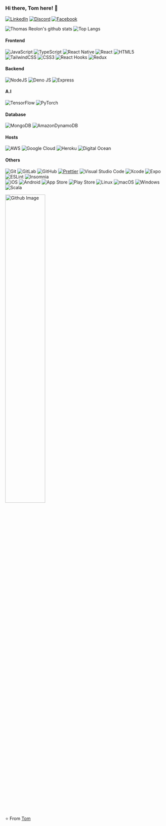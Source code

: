 ### Hi there, Tom here! 👋
[![LinkedIn](https://img.shields.io/badge/LinkedIN-%230077B5.svg?style=for-the-badge&logo=linkedin&logoColor=white)](https://www.linkedin.com/in/thomas-reolon-000112a3/)
[![Discord](https://img.shields.io/badge/Discord-%235865F2.svg?style=for-the-badge&logo=discord&logoColor=white)](https://img.shields.io/badge/thomasreolon-2379-%235865F2.svg?style=for-the-badge&logo=discord&logoColor=white)
[![Facebook](https://img.shields.io/badge/Facebook-%231877F2.svg?style=for-the-badge&logo=Facebook&logoColor=white)](https://www.facebook.com/thomas.reolon.16)
<!--
**thomasreolon2/thomasreolon2** is a ✨ _special_ ✨ repository because its `README.md` (this file) appears on your GitHub profile.
--->

![Thomas Reolon's github stats](https://github-readme-stats-sigma-five.vercel.app/api?username=thomasreolon2&theme=tokyonight) ![Top Langs](https://github-readme-stats-sigma-five.vercel.app/api/top-langs/?username=thomasreolon2&layout=compact) 


#### Frontend
![JavaScript](https://img.shields.io/badge/javascript-%23323330.svg?style=for-the-badge&logo=javascript&logoColor=%23F7DF1E)
![TypeScript](https://img.shields.io/badge/typescript-%23007ACC.svg?style=for-the-badge&logo=typescript&logoColor=white)
![React Native](https://img.shields.io/badge/react_native-%2320232a.svg?style=for-the-badge&logo=react&logoColor=%2361DAFB)
![React](https://img.shields.io/badge/react-%2320232a.svg?style=for-the-badge&logo=react&logoColor=%2361DAFB)
![HTML5](https://img.shields.io/badge/html5-%23E34F26.svg?style=for-the-badge&logo=html5&logoColor=white)
<br />
![TailwindCSS](https://img.shields.io/badge/tailwindcss-%2338B2AC.svg?style=for-the-badge&logo=tailwind-css&logoColor=white)
![CSS3](https://img.shields.io/badge/css3-%231572B6.svg?style=for-the-badge&logo=css3&logoColor=white)
![React Hooks](https://img.shields.io/badge/React-Hooks-CA4245?style=for-the-badge&logo=react-router&logoColor=white)
![Redux](https://img.shields.io/badge/redux-%23593d88.svg?style=for-the-badge&logo=redux&logoColor=white)


#### Backend
![NodeJS](https://img.shields.io/badge/node.js-6DA55F?style=for-the-badge&logo=node.js&logoColor=white)
![Deno JS](https://img.shields.io/badge/deno%20js-000000?style=for-the-badge&logo=deno&logoColor=white)
![Express](https://img.shields.io/badge/Express.js-404D59?style=for-the-badge&logo=express)
 

#### A.I 
![TensorFlow](https://img.shields.io/badge/TensorFlow-%23FF6F00.svg?style=for-the-badge&logo=TensorFlow&logoColor=white)
![PyTorch](https://img.shields.io/badge/PyTorch-%23EE4C2C.svg?style=for-the-badge&logo=PyTorch&logoColor=white)
 
#### Database
![MongoDB](https://img.shields.io/badge/MongoDB-%234ea94b.svg?style=for-the-badge&logo=mongodb&logoColor=white)
![AmazonDynamoDB](https://img.shields.io/badge/Amazon%20DynamoDB-4053D6?style=for-the-badge&logo=Amazon%20DynamoDB&logoColor=white) 

#### Hosts

![AWS](https://img.shields.io/badge/AWS-%23FF9900.svg?style=for-the-badge&logo=amazon-aws&logoColor=white)
![Google Cloud](https://img.shields.io/badge/GoogleCloud-%234285F4.svg?style=for-the-badge&logo=google-cloud&logoColor=white)
 ![Heroku](https://img.shields.io/badge/Heroku-430098.svg?style=for-the-badge&logo=heroku&logoColor=white)
 ![Digital Ocean](https://img.shields.io/badge/Digital_Ocean-0080FF?style=for-the-badge&logo=digitalocean&logoColor=white)

#### Others
 
![Git](https://img.shields.io/badge/git-%23F05033.svg?style=for-the-badge&logo=git&logoColor=white)
![GitLab](https://img.shields.io/badge/gitlab-%23181717.svg?style=for-the-badge&logo=gitlab&logoColor=white)
![GitHub](https://img.shields.io/badge/github-%23121011.svg?style=for-the-badge&logo=github&logoColor=white)
[![Prettier](https://img.shields.io/badge/prettier-1A2C34?style=for-the-badge&logo=prettier&logoColor=F7BA3E)](https://img.shields.io/badge/prettier-1A2C34?style=for-the-badge&logo=prettier&logoColor=F7BA3E)
![Visual Studio Code](https://img.shields.io/badge/Visual%20Studio%20Code-0078d7.svg?style=for-the-badge&logo=visual-studio-code&logoColor=white)
![Xcode](https://img.shields.io/badge/Xcode-007ACC?style=for-the-badge&logo=Xcode&logoColor=white)
![Expo](https://img.shields.io/badge/expo-1C1E24?style=for-the-badge&logo=expo&logoColor=#D04A37)
![ESLint](https://img.shields.io/badge/ESLint-4B3263?style=for-the-badge&logo=eslint&logoColor=white)
![Insomnia](https://img.shields.io/badge/Insomnia-black?style=for-the-badge&logo=insomnia&logoColor=5849BE)
<br />
![iOS](https://img.shields.io/badge/iOS-000000?style=for-the-badge&logo=ios&logoColor=white)
![Android](https://img.shields.io/badge/Android-3DDC84?style=for-the-badge&logo=android&logoColor=white)
![App Store](https://img.shields.io/badge/App_Store-0D96F6.svg?style=for-the-badge&logo=app-store&logoColor=white)
![Play Store](https://img.shields.io/badge/Play_Store-414141.svg?style=for-the-badge&logo=google-play&logoColor=white)
![Linux](https://img.shields.io/badge/Linux-FCC624?style=for-the-badge&logo=linux&logoColor=black)
![macOS](https://img.shields.io/badge/mac%20os-000000?style=for-the-badge&logo=macos&logoColor=F0F0F0)
![Windows](https://img.shields.io/badge/Windows-0078D6?style=for-the-badge&logo=windows&logoColor=white)
![Scala](https://img.shields.io/badge/Scrum-%23DC322F.svg?style=for-the-badge&logo=scala&logoColor=white)

<img width="50%" align="center" alt="Github Image" src="https://raw.githubusercontent.com/onimur/.github/master/.resources/git-header.svg" />



⭐️ From [Tom](https://github.com/thomasreolon2)
